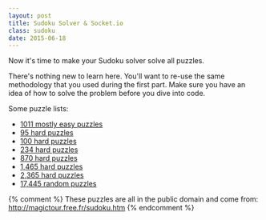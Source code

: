 ```yaml
---
layout: post
title: Sudoku Solver & Socket.io
class: sudoku
date: 2015-06-18
---
```


Now it's time to make your Sudoku solver solve all puzzles.

There's nothing new to learn here. You'll want to re-use the same methodology that you used during the first part. Make sure you have an idea of how to solve the problem before you dive into code.

Some puzzle lists:

 - [1011 mostly easy puzzles][puzzles-easy]
 - [95 hard puzzles][puzzles-hard-95]
 - [100 hard puzzles][puzzles-hard-100]
 - [234 hard puzzles][puzzles-hard-234]
 - [870 hard puzzles][puzzles-hard-870]
 - [1,465 hard puzzles][puzzles-hard-1465]
 - [2,365 hard puzzles][puzzles-hard-2365]
 - [17,445 random puzzles][puzzles-huge]

{% comment %}
These puzzles are all in the public domain and come from:
http://magictour.free.fr/sudoku.htm
{% endcomment %}

[puzzles-easy]: http://magictour.free.fr/msk_009
[puzzles-hard-95]: http://magictour.free.fr/top95
[puzzles-hard-100]: http://magictour.free.fr/top100
[puzzles-hard-234]: http://magictour.free.fr/topn234
[puzzles-hard-870]: http://magictour.free.fr/top870
[puzzles-hard-1465]: http://magictour.free.fr/top1465
[puzzles-hard-2365]: http://magictour.free.fr/top2365
[puzzles-huge]: http://magictour.free.fr/subig20
